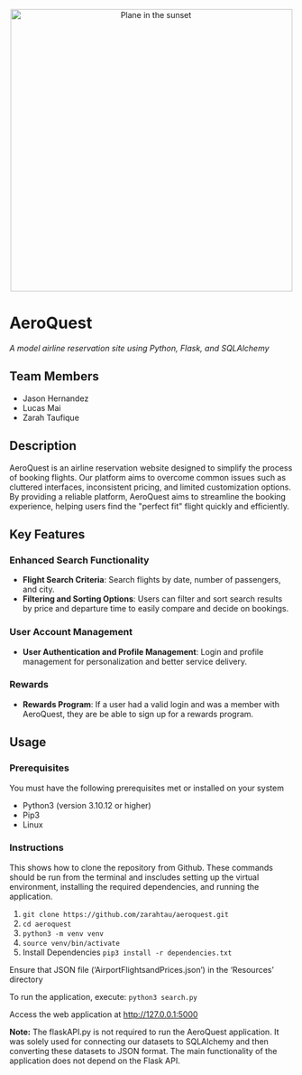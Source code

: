 <p align="center">
  <img src = "https://github.com/zarahtau/aeroquest/assets/136948242/9d009009-3864-48b1-8d2b-edb045a8e578" width="500" alt="Plane in the sunset">
</p>

# AeroQuest
*A model airline reservation site using Python, Flask, and SQLAlchemy* 

## Team Members
- Jason Hernandez
- Lucas Mai
- Zarah Taufique

## Description
AeroQuest is an airline reservation website designed to simplify the process of booking flights. Our platform aims to overcome common issues such as cluttered interfaces, inconsistent pricing, and limited customization options. By providing a reliable platform, AeroQuest aims to streamline the booking experience, helping users find the "perfect fit" flight quickly and efficiently.

## Key Features
### Enhanced Search Functionality
- **Flight Search Criteria**: Search flights by date, number of passengers, and city.
- **Filtering and Sorting Options**: Users can filter and sort search results by price and departure time to easily compare and decide on bookings.

### User Account Management
- **User Authentication and Profile Management**: Login and profile management for personalization and better service delivery.

### Rewards
- **Rewards Program**: If a user had a valid login and was a member with AeroQuest, they are be able to sign up for a rewards program.

## Usage
### Prerequisites
You must have the following prerequisites met or installed on your system
- Python3 (version 3.10.12 or higher)
- Pip3
- Linux

### Instructions 
This shows how to clone the repository from Github. These commands should be run from the terminal and inscludes setting up the virtual environment, installing the required dependencies, and running the application.

1. ```git clone https://github.com/zarahtau/aeroquest.git```
2. ```cd aeroquest```
3. ```python3 -m venv venv```
4. ```source venv/bin/activate```
5. Install Dependencies ```pip3 install -r dependencies.txt```

Ensure that JSON file (‘AirportFlightsandPrices.json’) in the ‘Resources’ directory

To run the application, execute:
```python3 search.py```

Access the web application at http://127.0.0.1:5000

__Note:__
The flaskAPI.py is not required to run the AeroQuest application. It was solely used for connecting our datasets to SQLAlchemy and then converting these datasets to JSON format. The main functionality of the application does not depend on the Flask API.
